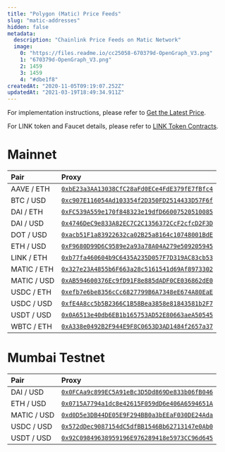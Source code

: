 ```yaml
---
title: "Polygon (Matic) Price Feeds"
slug: "matic-addresses"
hidden: false
metadata: 
  description: "Chainlink Price Feeds on Matic Network"
  image: 
    0: "https://files.readme.io/cc25058-670379d-OpenGraph_V3.png"
    1: "670379d-OpenGraph_V3.png"
    2: 1459
    3: 1459
    4: "#dbe1f8"
createdAt: "2020-11-05T09:19:07.252Z"
updatedAt: "2021-03-19T18:49:34.911Z"
---
```

For implementation instructions, please refer to [Get the Latest Price](doc:get-the-latest-price).

For LINK token and Faucet details, please refer to [LINK Token Contracts](doc:link-token-contracts).
# Mainnet

|Pair|Proxy|
|:---|:---|
|AAVE / ETH|<a href='https://explorer-mainnet.maticvigil.com/address/0xbE23a3AA13038CfC28aFd0ECe4FdE379fE7fBfc4' target='_blank' rel='noreferrer, noopener'>`0xbE23a3AA13038CfC28aFd0ECe4FdE379fE7fBfc4`</a>|
|BTC / USD|<a href='https://explorer-mainnet.maticvigil.com/address/0xc907E116054Ad103354f2D350FD2514433D57F6f' target='_blank' rel='noreferrer, noopener'>`0xc907E116054Ad103354f2D350FD2514433D57F6f`</a>|
|DAI / ETH|<a href='https://explorer-mainnet.maticvigil.com/address/0xFC539A559e170f848323e19dfD66007520510085' target='_blank' rel='noreferrer, noopener'>`0xFC539A559e170f848323e19dfD66007520510085`</a>|
|DAI / USD|<a href='https://explorer-mainnet.maticvigil.com/address/0x4746DeC9e833A82EC7C2C1356372CcF2cfcD2F3D' target='_blank' rel='noreferrer, noopener'>`0x4746DeC9e833A82EC7C2C1356372CcF2cfcD2F3D`</a>|
|DOT / USD|<a href='https://explorer-mainnet.maticvigil.com/address/0xacb51F1a83922632ca02B25a8164c10748001BdE' target='_blank' rel='noreferrer, noopener'>`0xacb51F1a83922632ca02B25a8164c10748001BdE`</a>|
|ETH / USD|<a href='https://explorer-mainnet.maticvigil.com/address/0xF9680D99D6C9589e2a93a78A04A279e509205945' target='_blank' rel='noreferrer, noopener'>`0xF9680D99D6C9589e2a93a78A04A279e509205945`</a>|
|LINK / ETH|<a href='https://explorer-mainnet.maticvigil.com/address/0xb77fa460604b9C6435A235D057F7D319AC83cb53' target='_blank' rel='noreferrer, noopener'>`0xb77fa460604b9C6435A235D057F7D319AC83cb53`</a>|
|MATIC / ETH|<a href='https://explorer-mainnet.maticvigil.com/address/0x327e23A4855b6F663a28c5161541d69Af8973302' target='_blank' rel='noreferrer, noopener'>`0x327e23A4855b6F663a28c5161541d69Af8973302`</a>|
|MATIC / USD|<a href='https://explorer-mainnet.maticvigil.com/address/0xAB594600376Ec9fD91F8e885dADF0CE036862dE0' target='_blank' rel='noreferrer, noopener'>`0xAB594600376Ec9fD91F8e885dADF0CE036862dE0`</a>|
|USDC / ETH|<a href='https://explorer-mainnet.maticvigil.com/address/0xefb7e6be8356cCc6827799B6A7348eE674A80EaE' target='_blank' rel='noreferrer, noopener'>`0xefb7e6be8356cCc6827799B6A7348eE674A80EaE`</a>|
|USDC / USD|<a href='https://explorer-mainnet.maticvigil.com/address/0xfE4A8cc5b5B2366C1B58Bea3858e81843581b2F7' target='_blank' rel='noreferrer, noopener'>`0xfE4A8cc5b5B2366C1B58Bea3858e81843581b2F7`</a>|
|USDT / USD|<a href='https://explorer-mainnet.maticvigil.com/address/0x0A6513e40db6EB1b165753AD52E80663aeA50545' target='_blank' rel='noreferrer, noopener'>`0x0A6513e40db6EB1b165753AD52E80663aeA50545`</a>|
|WBTC / ETH|<a href='https://explorer-mainnet.maticvigil.com/address/0xA338e0492B2F944E9F8C0653D3AD1484f2657a37' target='_blank' rel='noreferrer, noopener'>`0xA338e0492B2F944E9F8C0653D3AD1484f2657a37`</a>|


# Mumbai Testnet

|Pair|Proxy|
|:---|:---|
|DAI / USD|<a href='https://explorer-mumbai.maticvigil.com/address/0x0FCAa9c899EC5A91eBc3D5Dd869De833b06fB046' target='_blank' rel='noreferrer, noopener'>`0x0FCAa9c899EC5A91eBc3D5Dd869De833b06fB046`</a>|
|ETH / USD|<a href='https://explorer-mumbai.maticvigil.com/address/0x0715A7794a1dc8e42615F059dD6e406A6594651A' target='_blank' rel='noreferrer, noopener'>`0x0715A7794a1dc8e42615F059dD6e406A6594651A`</a>|
|MATIC / USD|<a href='https://explorer-mumbai.maticvigil.com/address/0xd0D5e3DB44DE05E9F294BB0a3bEEaF030DE24Ada' target='_blank' rel='noreferrer, noopener'>`0xd0D5e3DB44DE05E9F294BB0a3bEEaF030DE24Ada`</a>|
|USDC / USD|<a href='https://explorer-mumbai.maticvigil.com/address/0x572dDec9087154dC5dfBB1546Bb62713147e0Ab0' target='_blank' rel='noreferrer, noopener'>`0x572dDec9087154dC5dfBB1546Bb62713147e0Ab0`</a>|
|USDT / USD|<a href='https://explorer-mumbai.maticvigil.com/address/0x92C09849638959196E976289418e5973CC96d645' target='_blank' rel='noreferrer, noopener'>`0x92C09849638959196E976289418e5973CC96d645`</a>|